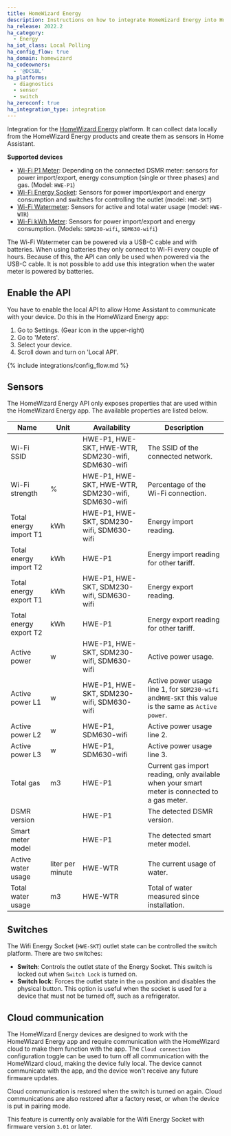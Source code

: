 ```yaml
---
title: HomeWizard Energy
description: Instructions on how to integrate HomeWizard Energy into Home Assistant.
ha_release: 2022.2
ha_category:
  - Energy
ha_iot_class: Local Polling
ha_config_flow: true
ha_domain: homewizard
ha_codeowners:
  - '@DCSBL'
ha_platforms:
  - diagnostics
  - sensor
  - switch
ha_zeroconf: true
ha_integration_type: integration
---
```


Integration for the [HomeWizard Energy](https://www.homewizard.nl/energy) platform. It can collect data locally from the HomeWizard Energy products and create them as sensors in Home Assistant.

**Supported devices**

- [Wi-Fi P1 Meter](https://www.homewizard.nl/p1-meter): Depending on the connected DSMR meter: sensors for power import/export, energy consumption (single or three phases) and gas. (Model: `HWE-P1`)
- [Wi-Fi Energy Socket](https://www.homewizard.nl/energy-socket): Sensors for power import/export and energy consumption and switches for controlling the outlet (model: `HWE-SKT`)
- [Wi-Fi Watermeter](https://www.homewizard.com/watermeter): Sensors for active and total water usage (model: `HWE-WTR`)
- [Wi-Fi kWh Meter](https://www.homewizard.nl/kwh-meter): Sensors for power import/export and energy consumption. (Models: `SDM230-wifi`, `SDM630-wifi`)

<div class='note'>

The Wi-Fi Watermeter can be powered via a USB-C cable and with batteries. When using batteries they only connect to Wi-Fi every couple of hours. Because of this, the API can only be used when powered via the USB-C cable. It is not possible to add use this integration when the water meter is powered by batteries.

</div>

## Enable the API

You have to enable the local API to allow Home Assistant to communicate with your device. Do this in the HomeWizard Energy app:

  1. Go to Settings. (Gear icon in the upper-right)
  2. Go to 'Meters'.
  3. Select your device.
  4. Scroll down and turn on 'Local API'.

{% include integrations/config_flow.md %}

## Sensors

The HomeWizard Energy API only exposes properties that are used within the HomeWizard Energy app. The available properties are listed below.

| Name | Unit | Availability | Description |
| --- | --- | --- | --- |
| Wi-Fi SSID | | HWE-P1, HWE-SKT, HWE-WTR, SDM230-wifi, SDM630-wifi  | The SSID of the connected network. |
| Wi-Fi strength | % | HWE-P1, HWE-SKT, HWE-WTR, SDM230-wifi, SDM630-wifi  | Percentage of the Wi-Fi connection. |
| Total energy import T1 | kWh | HWE-P1, HWE-SKT, SDM230-wifi, SDM630-wifi  | Energy import reading. |
| Total energy import T2 | kWh | HWE-P1 | Energy import reading for other tariff. |
| Total energy export T1 | kWh | HWE-P1, HWE-SKT, SDM230-wifi, SDM630-wifi  | Energy export reading. |
| Total energy export T2 | kWh | HWE-P1 | Energy export reading for other tariff. |
| Active power | w | HWE-P1, HWE-SKT, SDM230-wifi, SDM630-wifi  | Active power usage. |
| Active power L1 | w | HWE-P1, HWE-SKT, SDM230-wifi, SDM630-wifi  | Active power usage line 1, for `SDM230-wifi` and`HWE-SKT` this value is the same as `Active power`. |
| Active power L2 | w | HWE-P1, SDM630-wifi | Active power usage line 2. |
| Active power L3 | w | HWE-P1, SDM630-wifi | Active power usage line 3. |
| Total gas | m3 | HWE-P1 | Current gas import reading, only available when your smart meter is connected to a gas meter. |
| DSMR version | | HWE-P1 | The detected DSMR version. |
| Smart meter model | | HWE-P1 | The detected smart meter model. |
| Active water usage | liter per minute | HWE-WTR | The current usage of water. |
| Total water usage | m3 | HWE-WTR | Total of water measured since installation. |

## Switches

The Wifi Energy Socket (`HWE-SKT`) outlet state can be controlled the switch platform. There are two switches:

- **Switch**: Controls the outlet state of the Energy Socket. This switch is locked out when `Switch Lock` is turned on. 
- **Switch lock**: Forces the outlet state in the `on` position and disables the physical button. This option is useful when the socket is used for a device that must not be turned off, such as a refrigerator.

## Cloud communication

The HomeWizard Energy devices are designed to work with the HomeWizard Energy app and require communication with the HomeWizard cloud to make them function with the app. The `Cloud connection` configuration toggle can be used to turn off all communication with the HomeWizard cloud, making the device fully local. The device cannot communicate with the app, and the device won't receive any future firmware updates.

Cloud communication is restored when the switch is turned on again. Cloud communications are also restored after a factory reset, or when the device is put in pairing mode.

<div class='note'>

This feature is currently only available for the Wifi Energy Socket with firmware version `3.01` or later.

</div>
